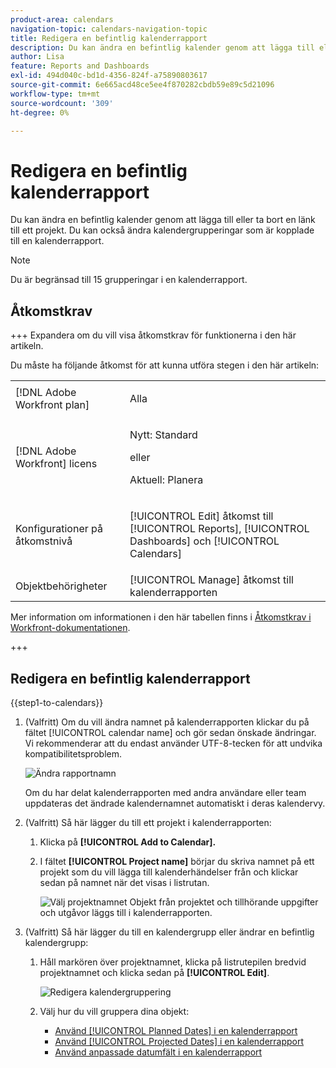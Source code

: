 ```yaml
---
product-area: calendars
navigation-topic: calendars-navigation-topic
title: Redigera en befintlig kalenderrapport
description: Du kan ändra en befintlig kalender genom att lägga till eller ta bort en länk till ett projekt. Du kan också ändra kalendergrupperingar som är kopplade till en kalenderrapport.
author: Lisa
feature: Reports and Dashboards
exl-id: 494d040c-bd1d-4356-824f-a75890803617
source-git-commit: 6e665acd48ce5ee4f870282cbdb59e89c5d21096
workflow-type: tm+mt
source-wordcount: '309'
ht-degree: 0%

---
```


# Redigera en befintlig kalenderrapport

Du kan ändra en befintlig kalender genom att lägga till eller ta bort en länk till ett projekt. Du kan också ändra kalendergrupperingar som är kopplade till en kalenderrapport.

>[!NOTE]
>
>Du är begränsad till 15 grupperingar i en kalenderrapport.

## Åtkomstkrav

+++ Expandera om du vill visa åtkomstkrav för funktionerna i den här artikeln.

Du måste ha följande åtkomst för att kunna utföra stegen i den här artikeln:

<table style="table-layout:auto"> 
 <col> 
 </col> 
 <col> 
 </col> 
 <tbody> 
  <tr> 
   <td role="rowheader">[!DNL Adobe Workfront plan]</td> 
   <td> <p>Alla</p> </td> 
  </tr> 
  <tr> 
   <td role="rowheader">[!DNL Adobe Workfront] licens</td> 
   <td><p>Nytt: Standard</p>
       <p>eller</p>
       <p>Aktuell: Planera</p></td> 
  </tr> 
  <tr> 
   <td role="rowheader">Konfigurationer på åtkomstnivå</td> 
   <td> <p>[!UICONTROL Edit] åtkomst till [!UICONTROL Reports], [!UICONTROL Dashboards] och [!UICONTROL Calendars]</p></td> 
  </tr> 
  <tr> 
   <td role="rowheader">Objektbehörigheter</td> 
   <td>[!UICONTROL Manage] åtkomst till kalenderrapporten</td> 
  </tr> 
 </tbody> 
</table>

Mer information om informationen i den här tabellen finns i [Åtkomstkrav i Workfront-dokumentationen](/help/quicksilver/administration-and-setup/add-users/access-levels-and-object-permissions/access-level-requirements-in-documentation.md).

+++

## Redigera en befintlig kalenderrapport

{{step1-to-calendars}}

1. (Valfritt) Om du vill ändra namnet på kalenderrapporten klickar du på fältet [!UICONTROL calendar name] och gör sedan önskade ändringar. Vi rekommenderar att du endast använder UTF-8-tecken för att undvika kompatibilitetsproblem.

   ![Ändra rapportnamn](assets/titlechange-250x230.png)

   Om du har delat kalenderrapporten med andra användare eller team uppdateras det ändrade kalendernamnet automatiskt i deras kalendervy.

1. (Valfritt) Så här lägger du till ett projekt i kalenderrapporten:

   1. Klicka på **[!UICONTROL Add to Calendar].**
   1. I fältet **[!UICONTROL Project name]** börjar du skriva namnet på ett projekt som du vill lägga till kalenderhändelser från och klickar sedan på namnet när det visas i listrutan.

      ![Välj projektnamnet](assets/calendar-project-name.png)
Objekt från projektet och tillhörande uppgifter och utgåvor läggs till i kalenderrapporten.

1. (Valfritt) Så här lägger du till en kalendergrupp eller ändrar en befintlig kalendergrupp:

   1. Håll markören över projektnamnet, klicka på listrutepilen bredvid projektnamnet och klicka sedan på **[!UICONTROL Edit]**.

      ![Redigera kalendergruppering](assets/editcalendergroup-350x126.png)

   1. Välj hur du vill gruppera dina objekt:

      * [Använd [!UICONTROL Planned Dates] i en kalenderrapport](../../../reports-and-dashboards/reports/calendars/use-planned-dates.md)
      * [Använd [!UICONTROL Projected Dates] i en kalenderrapport](../../../reports-and-dashboards/reports/calendars/use-projected-dates.md)
      * [Använd anpassade datumfält i en kalenderrapport](../../../reports-and-dashboards/reports/calendars/use-custom-dates.md)
